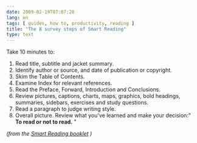 ```yaml
---
date: 2009-02-19T07:07:28
lang: en
tags: [ guides, how to, productivity, reading ]
title: "The 8 survey steps of Smart Reading"
type: text
---
```


Take 10 minutes to:

1.  Read title, subtitle and jacket summary.
2.  Identify author or source, and date of publication or copyright.
3.  Skim the Table of Contents.
4.  Examine Index for relevant references.
5.  Read the Preface, Forward, Introduction and Conclusions.
6.  Review pictures, captions, charts, maps, graphics, bold headings,
    summaries, sidebars, exercises and study questions.
7.  Read a paragraph to judge writing style.
8.  Overall picture. Review what you've learned and make your decision:"
    **To read or not to read.** "

*(from the* [*Smart Reading
booklet*](http://download.audible.com/product_related_docs/BK_OASI_000006.pdf)
*)*

